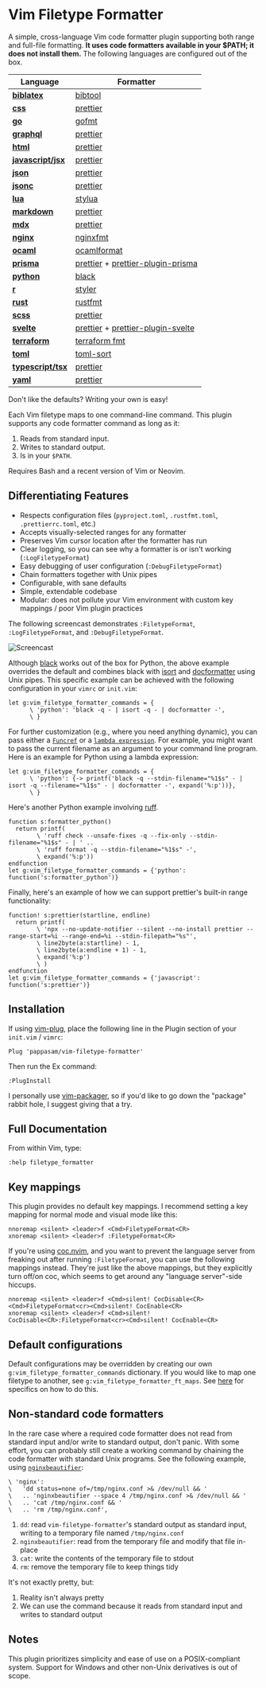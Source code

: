 # Vim Filetype Formatter

A simple, cross-language Vim code formatter plugin supporting both range and full-file formatting. **It uses code formatters available in your $PATH; it does not install them.** The following languages are configured out of the box.

| Language                                                                      | Formatter                                                                                                           |
| ----------------------------------------------------------------------------- | ------------------------------------------------------------------------------------------------------------------- |
| [**biblatex**](http://www.bibtex.org/)                                        | [bibtool](https://ctan.org/pkg/bibtool)                                                                             |
| [**css**](https://developer.mozilla.org/en-US/docs/Web/CSS)                   | [prettier](https://prettier.io/)                                                                                    |
| [**go**](https://golang.org/)                                                 | [gofmt](https://golang.org/cmd/gofmt/)                                                                              |
| [**graphql**](https://developer.mozilla.org/en-US/docs/Web/HTML)              | [prettier](https://prettier.io/)                                                                                    |
| [**html**](https://developer.mozilla.org/en-US/docs/Web/HTML)                 | [prettier](https://prettier.io/)                                                                                    |
| [**javascript/jsx**](https://developer.mozilla.org/en-US/docs/Web/JavaScript) | [prettier](https://prettier.io/)                                                                                    |
| [**json**](https://json.org/)                                                 | [prettier](https://prettier.io/)                                                                                    |
| [**jsonc**](https://komkom.github.io/)                                        | [prettier](https://prettier.io/)                                                                                    |
| [**lua**](https://www.lua.org/)                                               | [stylua](https://github.com/JohnnyMorganz/StyLua)                                                                   |
| [**markdown**](https://en.wikipedia.org/wiki/Markdown)                        | [prettier](https://prettier.io/)                                                                                    |
| [**mdx**](https://mdxjs.com/)                                                 | [prettier](https://prettier.io/)                                                                                    |
| [**nginx**](https://www.nginx.com/resources/wiki/start/topics/examples/full/) | [nginxfmt](https://github.com/slomkowski/nginx-config-formatter)                                                    |
| [**ocaml**](https://ocaml.org/)                                               | [ocamlformat](https://github.com/ocaml-ppx/ocamlformat)                                                             |
| [**prisma**](https://www.prisma.io/)                                          | [prettier](https://prettier.io/) + [prettier-plugin-prisma](https://github.com/umidbekk/prettier-plugin-prisma)     |
| [**python**](https://www.python.org/)                                         | [black](https://github.com/python/black)                                                                            |
| [**r**](https://www.r-project.org/)                                           | [styler](https://github.com/r-lib/styler)                                                                           |
| [**rust**](https://www.rust-lang.org/)                                        | [rustfmt](https://github.com/rust-lang/rustfmt)                                                                     |
| [**scss**](https://sass-lang.com/)                                            | [prettier](https://prettier.io/)                                                                                    |
| [**svelte**](https://svelte.dev/)                                             | [prettier](https://prettier.io/) + [prettier-plugin-svelte](https://github.com/UnwrittenFun/prettier-plugin-svelte) |
| [**terraform**](https://www.terraform.io/)                                    | [terraform fmt](https://www.terraform.io/docs/commands/fmt.html)                                                    |
| [**toml**](https://github.com/toml-lang/toml)                                 | [toml-sort](https://github.com/pappasam/toml-sort)                                                                  |
| [**typescript/tsx**](https://www.typescriptlang.org/)                         | [prettier](https://prettier.io/)                                                                                    |
| [**yaml**](https://yaml.org/)                                                 | [prettier](https://prettier.io/)                                                                                    |

Don't like the defaults? Writing your own is easy!

Each Vim filetype maps to one command-line command. This plugin supports any code formatter command as long as it:

1. Reads from standard input.
2. Writes to standard output.
3. Is in your `$PATH`.

Requires Bash and a recent version of Vim or Neovim.

## Differentiating Features

- Respects configuration files (`pyproject.toml`, `.rustfmt.toml`, `.prettierrc.toml`, etc.)
- Accepts visually-selected ranges for any formatter
- Preserves Vim cursor location after the formatter has run
- Clear logging, so you can see why a formatter is or isn't working (`:LogFiletypeFormat`)
- Easy debugging of user configuration (`:DebugFiletypeFormat`)
- Chain formatters together with Unix pipes
- Configurable, with sane defaults
- Simple, extendable codebase
- Modular: does not pollute your Vim environment with custom key mappings / poor Vim plugin practices

The following screencast demonstrates `:FiletypeFormat`, `:LogFiletypeFormat`, and `:DebugFiletypeFormat`.

![Screencast](./img/vim-filetype-formatter-walkthrough.gif)

Although [black](https://github.com/psf/black) works out of the box for Python, the above example overrides the default and combines black with [isort](https://github.com/PyCQA/isort) and [docformatter](https://github.com/myint/docformatter) using Unix pipes. This specific example can be achieved with the following configuration in your `vimrc` or `init.vim`:

```vim
let g:vim_filetype_formatter_commands = {
      \ 'python': 'black -q - | isort -q - | docformatter -',
      \ }
```

For further customization (e.g., where you need anything dynamic), you can pass either a [`Funcref`](https://neovim.io/doc/user/eval.html#Funcref) or a [`lambda expression`](https://neovim.io/doc/user/eval.html#expr-lambda). For example, you might want to pass the current filename as an argument to your command line program. Here is an example for Python using a lambda expression:

```vim
let g:vim_filetype_formatter_commands = {
      \ 'python': {-> printf('black -q --stdin-filename="%1$s" - | isort -q --filename="%1$s" - | docformatter -', expand('%:p'))},
      \ }
```

Here's another Python example involving [ruff](https://github.com/astral-sh/ruff).

```vim
function s:formatter_python()
  return printf(
        \ 'ruff check --unsafe-fixes -q --fix-only --stdin-filename="%1$s" - | ' ..
        \ 'ruff format -q --stdin-filename="%1$s" -',
        \ expand('%:p'))
endfunction
let g:vim_filetype_formatter_commands = {'python': function('s:formatter_python')}
```

Finally, here's an example of how we can support prettier's built-in range functionality:

```vim
function! s:prettier(startline, endline)
  return printf(
        \ 'npx --no-update-notifier --silent --no-install prettier --range-start=%i --range-end=%i --stdin-filepath="%s"',
        \ line2byte(a:startline) - 1,
        \ line2byte(a:endline + 1) - 1,
        \ expand('%:p')
        \ )
endfunction
let g:vim_filetype_formatter_commands = {'javascript': function('s:prettier')}
```

## Installation

If using [vim-plug](https://github.com/junegunn/vim-plug), place the following line in the Plugin section of your `init.vim` / `vimrc`:

```vim
Plug 'pappasam/vim-filetype-formatter'
```

Then run the Ex command:

```vim
:PlugInstall
```

I personally use [vim-packager](https://github.com/kristijanhusak/vim-packager), so if you'd like to go down the "package" rabbit hole, I suggest giving that a try.

## Full Documentation

From within Vim, type:

```vim
:help filetype_formatter
```

## Key mappings

This plugin provides no default key mappings. I recommend setting a key mapping for normal mode and visual mode like this:

```vim
nnoremap <silent> <leader>f <Cmd>FiletypeFormat<CR>
xnoremap <silent> <leader>f :FiletypeFormat<CR>
```

If you're using [coc.nvim](https://github.com/neoclide/coc.nvim), and you want to prevent the language server from freaking out after running `:FiletypeFormat`, you can use the following mappings instead. They're just like the above mappings, but they explicitly turn off/on coc, which seems to get around any "language server"-side hiccups.

```vim
nnoremap <silent> <leader>f <Cmd>silent! CocDisable<CR><Cmd>FiletypeFormat<cr><Cmd>silent! CocEnable<CR>
xnoremap <silent> <leader>f <Cmd>silent! CocDisable<CR>:FiletypeFormat<cr><Cmd>silent! CocEnable<CR>
```

## Default configurations

Default configurations may be overridden by creating our own `g:vim_filetype_formatter_commands` dictionary. If you would like to map one filetype to another, see `g:vim_filetype_formatter_ft_maps`. See [here](./doc/filetype_formatter.txt) for specifics on how to do this.

## Non-standard code formatters

In the rare case where a required code formatter does not read from standard input and/or write to standard output, don't panic. With some effort, you can probably still create a working command by chaining the code formatter with standard Unix programs. See the following example, using [`nginxbeautifier`](https://github.com/vasilevich/nginxbeautifier):

```vim
\ 'nginx':
\   'dd status=none of=/tmp/nginx.conf >& /dev/null && '
\   .. 'nginxbeautifier --space 4 /tmp/nginx.conf >& /dev/null && '
\   .. 'cat /tmp/nginx.conf && '
\   .. 'rm /tmp/nginx.conf',
```

1. `dd`: read `vim-filetype-formatter`'s standard output as standard input, writing to a temporary file named `/tmp/nginx.conf`
2. `nginxbeautifier`: read from the temporary file and modify that file in-place
3. `cat`: write the contents of the temporary file to stdout
4. `rm`: remove the temporary file to keep things tidy

It's not exactly pretty, but:

1. Reality isn't always pretty
2. We can use the command because it reads from standard input and writes to standard output

## Notes

This plugin prioritizes simplicity and ease of use on a POSIX-compliant system. Support for Windows and other non-Unix derivatives is out of scope.
